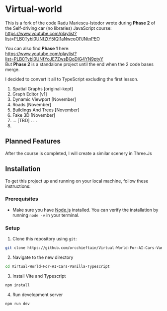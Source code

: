 # Virtual-world

This is a fork of the code Radu Mariescu-Istodor wrote during **Phase 2** of the Self-driving car (no libraries) JavaScript course:  
https://www.youtube.com/playlist?list=PLB0Tybl0UNfZtY5IQl1aNwcoOPJNtnPEO

You can also find **Phase 1** here:  
https://www.youtube.com/playlist?list=PLB0Tybl0UNfYoJE7ZwsBQoDIG4YN9ptyY  
But **Phase 2** is a standalone project until the end when the 2 code bases merge.

I decided to convert it all to TypeScript excluding the first lesson.

1. Spatial Graphs [original-kept]
2. Graph Editor [v1]
3. Dynamic Viewport [November]
4. Roads [November]
5. Buildings And Trees [November]
6. Fake 3D [November]
7. ... [TBD]
   .
   .
   .
8.

## Planned Features

After the course is completed, I will create a similar scenery in Three.Js

## Installation

To get this project up and running on your local machine, follow these instructions:

### Prerequisites

- Make sure you have [Node.js](https://nodejs.org/) installed. You can verify the installation by running `node -v` in your terminal.

### Setup

1. Clone this repository using `git`:

```sh
git clone https://github.com/orcchieftain/Virtual-World-For-AI-Cars-Vanilla-Typescript.git
```

2. Navigate to the new directory

```sh
cd Virtual-World-For-AI-Cars-Vanilla-Typescript
```

3. Install Vite and Typescript

```sh
npm install
```

4. Run development server

```
npm run dev
```
